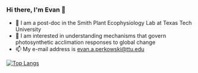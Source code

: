 ### Hi there, I'm Evan 👋

- 🌱 I am a post-doc in the Smith Plant Ecophysiology Lab at Texas Tech University
- 🔭 I am interested in understanding mechanisms that govern photosynthetic acclimation responses to global change
- 📫 My e-mail address is [evan.a.perkowski@ttu.edu](mailto:evan.a.perkowski@ttu.edu)

[![Top Langs](https://github-readme-stats.vercel.app/api/top-langs/?username=eaperkowski&layout=donut)](https://github.com/anuraghazra/github-readme-stats)
